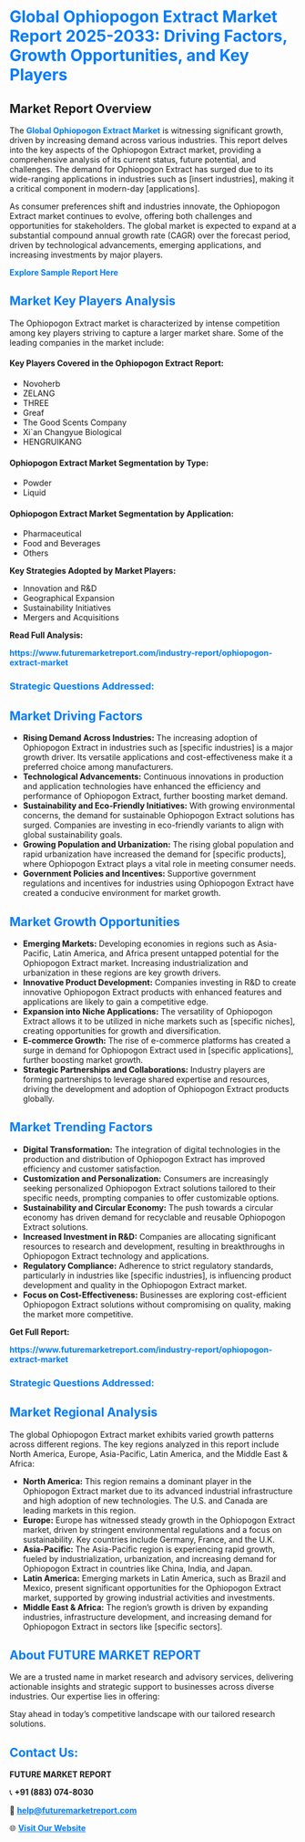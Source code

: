<h1 style="color: #007BFF;">Global Ophiopogon Extract Market Report 2025-2033: Driving Factors, Growth Opportunities, and Key Players</h1>

<section id="overview">
<h2>Market Report Overview</h2>
<p>The <a href="https://www.futuremarketreport.com/industry-report/ophiopogon-extract-market" style="color: #007BFF; text-decoration: none;"><strong>Global Ophiopogon Extract Market</strong></a> is witnessing significant growth, driven by increasing demand across various industries. This report delves into the key aspects of the Ophiopogon Extract market, providing a comprehensive analysis of its current status, future potential, and challenges. The demand for Ophiopogon Extract has surged due to its wide-ranging applications in industries such as [insert industries], making it a critical component in modern-day [applications].</p>
<p>As consumer preferences shift and industries innovate, the Ophiopogon Extract market continues to evolve, offering both challenges and opportunities for stakeholders. The global market is expected to expand at a substantial compound annual growth rate (CAGR) over the forecast period, driven by technological advancements, emerging applications, and increasing investments by major players.</p>
</section>

<section id="overview">
<p><a href="https://www.futuremarketreport.com/request-sample/reportId=79716" style="color: #007BFF; text-decoration: none;"><strong>Explore Sample Report Here</strong></a></p>
</section>

<section id="key-players">
<h2 style="color: #007BFF;">Market Key Players Analysis</h2>
<p>The Ophiopogon Extract market is characterized by intense competition among key players striving to capture a larger market share. Some of the leading companies in the market include:</p>
<h4>Key Players Covered in the Ophiopogon Extract Report:</h4>
<ul><li>Novoherb</li><li>ZELANG</li><li>THREE</li><li>Greaf</li><li>The Good Scents Company</li><li>Xi`an Changyue Biological</li><li>HENGRUIKANG</li></ul>
<h4>Ophiopogon Extract Market Segmentation by Type:</h4>
<ul><li>Powder</li><li>Liquid</li></ul>

<h4>Ophiopogon Extract Market Segmentation by Application:</h4>
<ul><li>Pharmaceutical</li><li>Food and Beverages</li><li>Others</li></ul>
<p><strong>Key Strategies Adopted by Market Players:</strong></p>
<ul>
<li>Innovation and R&D</li>
<li>Geographical Expansion</li>
<li>Sustainability Initiatives</li>
<li>Mergers and Acquisitions</li>
</ul>
</section>

<section>
<p><strong>Read Full Analysis: </strong></p><a href="https://www.futuremarketreport.com/industry-report/ophiopogon-extract-market" style="color: #007BFF; text-decoration: none;"><strong>https://www.futuremarketreport.com/industry-report/ophiopogon-extract-market</strong></a>
<h3 style="color: #007BFF;">Strategic Questions Addressed:</h3>
</section>

<section id="driving-factors">
<h2 style="color: #007BFF;">Market Driving Factors</h2>
<ul>
<li><strong>Rising Demand Across Industries:</strong> The increasing adoption of Ophiopogon Extract in industries such as [specific industries] is a major growth driver. Its versatile applications and cost-effectiveness make it a preferred choice among manufacturers.</li>
<li><strong>Technological Advancements:</strong> Continuous innovations in production and application technologies have enhanced the efficiency and performance of Ophiopogon Extract, further boosting market demand.</li>
<li><strong>Sustainability and Eco-Friendly Initiatives:</strong> With growing environmental concerns, the demand for sustainable Ophiopogon Extract solutions has surged. Companies are investing in eco-friendly variants to align with global sustainability goals.</li>
<li><strong>Growing Population and Urbanization:</strong> The rising global population and rapid urbanization have increased the demand for [specific products], where Ophiopogon Extract plays a vital role in meeting consumer needs.</li>
<li><strong>Government Policies and Incentives:</strong> Supportive government regulations and incentives for industries using Ophiopogon Extract have created a conducive environment for market growth.</li>
</ul>
</section>

<section id="growth-opportunities">
<h2 style="color: #007BFF;">Market Growth Opportunities</h2>
<ul>
<li><strong>Emerging Markets:</strong> Developing economies in regions such as Asia-Pacific, Latin America, and Africa present untapped potential for the Ophiopogon Extract market. Increasing industrialization and urbanization in these regions are key growth drivers.</li>
<li><strong>Innovative Product Development:</strong> Companies investing in R&D to create innovative Ophiopogon Extract products with enhanced features and applications are likely to gain a competitive edge.</li>
<li><strong>Expansion into Niche Applications:</strong> The versatility of Ophiopogon Extract allows it to be utilized in niche markets such as [specific niches], creating opportunities for growth and diversification.</li>
<li><strong>E-commerce Growth:</strong> The rise of e-commerce platforms has created a surge in demand for Ophiopogon Extract used in [specific applications], further boosting market growth.</li>
<li><strong>Strategic Partnerships and Collaborations:</strong> Industry players are forming partnerships to leverage shared expertise and resources, driving the development and adoption of Ophiopogon Extract products globally.</li>
</ul>
</section>

<section id="trending-factors">
<h2 style="color: #007BFF;">Market Trending Factors</h2>
<ul>
<li><strong>Digital Transformation:</strong> The integration of digital technologies in the production and distribution of Ophiopogon Extract has improved efficiency and customer satisfaction.</li>
<li><strong>Customization and Personalization:</strong> Consumers are increasingly seeking personalized Ophiopogon Extract solutions tailored to their specific needs, prompting companies to offer customizable options.</li>
<li><strong>Sustainability and Circular Economy:</strong> The push towards a circular economy has driven demand for recyclable and reusable Ophiopogon Extract solutions.</li>
<li><strong>Increased Investment in R&D:</strong> Companies are allocating significant resources to research and development, resulting in breakthroughs in Ophiopogon Extract technology and applications.</li>
<li><strong>Regulatory Compliance:</strong> Adherence to strict regulatory standards, particularly in industries like [specific industries], is influencing product development and quality in the Ophiopogon Extract market.</li>
<li><strong>Focus on Cost-Effectiveness:</strong> Businesses are exploring cost-efficient Ophiopogon Extract solutions without compromising on quality, making the market more competitive.</li>
</ul>
</section>

<section>
<p><strong>Get Full Report: </strong></p><a href="https://www.futuremarketreport.com/industry-report/ophiopogon-extract-market" style="color: #007BFF; text-decoration: none;"><strong>https://www.futuremarketreport.com/industry-report/ophiopogon-extract-market</strong></a>
<h3 style="color: #007BFF;">Strategic Questions Addressed:</h3>
</section>


<section id="regional-analysis">
<h2 style="color: #007BFF;">Market Regional Analysis</h2>
<p>The global Ophiopogon Extract market exhibits varied growth patterns across different regions. The key regions analyzed in this report include North America, Europe, Asia-Pacific, Latin America, and the Middle East & Africa:</p>
<ul>
<li><strong>North America:</strong> This region remains a dominant player in the Ophiopogon Extract market due to its advanced industrial infrastructure and high adoption of new technologies. The U.S. and Canada are leading markets in this region.</li>
<li><strong>Europe:</strong> Europe has witnessed steady growth in the Ophiopogon Extract market, driven by stringent environmental regulations and a focus on sustainability. Key countries include Germany, France, and the U.K.</li>
<li><strong>Asia-Pacific:</strong> The Asia-Pacific region is experiencing rapid growth, fueled by industrialization, urbanization, and increasing demand for Ophiopogon Extract in countries like China, India, and Japan.</li>
<li><strong>Latin America:</strong> Emerging markets in Latin America, such as Brazil and Mexico, present significant opportunities for the Ophiopogon Extract market, supported by growing industrial activities and investments.</li>
<li><strong>Middle East & Africa:</strong> The region’s growth is driven by expanding industries, infrastructure development, and increasing demand for Ophiopogon Extract in sectors like [specific sectors].</li>
</ul>
</section>

<footer>
<h2 style="color: #007BFF;">About FUTURE MARKET REPORT</h2>
<p>We are a trusted name in market research and advisory services, delivering actionable insights and strategic support to businesses across diverse industries. Our expertise lies in offering:</p>

<p>Stay ahead in today’s competitive landscape with our tailored research solutions.</p>

<h2 style="color: #007BFF;">Contact Us:</h2>
<p><strong>FUTURE MARKET REPORT</strong></p>
<p>📞 <strong>+91 (883) 074-8030</strong></p>
<p>📧 <strong><a href="mailto:help@futuremarketreport.com" style="color: #007BFF;">help@futuremarketreport.com</a></strong></p>
<p>🌐 <strong><a href="https://www.futuremarketreport.com/" style="color: #007BFF;">Visit Our Website</a></strong></p>
</footer>